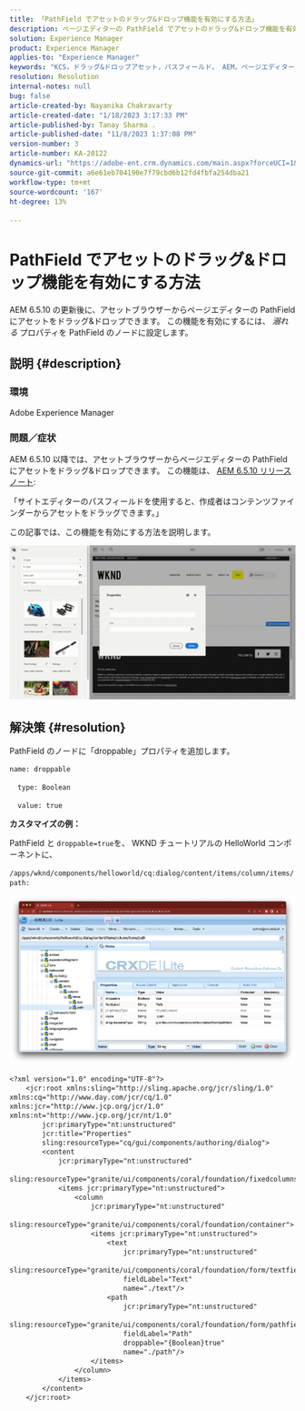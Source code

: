 ```yaml
---
title: 「PathField でアセットのドラッグ&ドロップ機能を有効にする方法」
description: ページエディターの PathField でアセットのドラッグ&ドロップ機能を有効にする方法を説明します。
solution: Experience Manager
product: Experience Manager
applies-to: "Experience Manager"
keywords: "KCS，ドラッグ&ドロップアセット，パスフィールド， AEM，ページエディター"
resolution: Resolution
internal-notes: null
bug: false
article-created-by: Nayanika Chakravarty
article-created-date: "1/18/2023 3:17:33 PM"
article-published-by: Tanay Sharma .
article-published-date: "11/8/2023 1:37:08 PM"
version-number: 3
article-number: KA-20122
dynamics-url: "https://adobe-ent.crm.dynamics.com/main.aspx?forceUCI=1&pagetype=entityrecord&etn=knowledgearticle&id=ac3fab38-4397-ed11-aad1-6045bd006b4b"
source-git-commit: a6e61eb704190e7f79cbd6b12fd4fbfa254dba21
workflow-type: tm+mt
source-wordcount: '167'
ht-degree: 13%

---
```


# PathField でアセットのドラッグ&amp;ドロップ機能を有効にする方法


AEM 6.5.10 の更新後に、アセットブラウザーからページエディターの PathField にアセットをドラッグ&amp;ドロップできます。 この機能を有効にするには、 *溺れる* プロパティを PathField のノードに設定します。

## 説明 {#description}


### 環境

Adobe Experience Manager

### 問題／症状

AEM 6.5.10 以降では、アセットブラウザーからページエディターの PathField にアセットをドラッグ&amp;ドロップできます。 この機能は、 [AEM 6.5.10 リリースノート](https://experienceleague.adobe.com/docs/experience-manager-65/release-notes/service-pack/6.5.10.html?lang=ja):

「サイトエディターのパスフィールドを使用すると、作成者はコンテンツファインダーからアセットをドラッグできます。」

この記事では、この機能を有効にする方法を説明します。

![](assets/___b33fab38-4397-ed11-aad1-6045bd006b4b___.gif)


## 解決策 {#resolution}


PathField のノードに「droppable」プロパティを追加します。


```
name: droppable

  type: Boolean

  value: true
```


<b>カスタマイズの例：</b>

PathField と `droppable=true`を、 WKND チュートリアルの HelloWorld コンポーネントに、

`/apps/wknd/components/helloworld/cq:dialog/content/items/column/items/path:`

![](assets/6106400f-2b07-ed11-82e4-00224808e483.png)


```
<?xml version="1.0" encoding="UTF-8"?>
    <jcr:root xmlns:sling="http://sling.apache.org/jcr/sling/1.0" xmlns:cq="http://www.day.com/jcr/cq/1.0" xmlns:jcr="http://www.jcp.org/jcr/1.0" xmlns:nt="http://www.jcp.org/jcr/nt/1.0"
        jcr:primaryType="nt:unstructured"
        jcr:title="Properties"
        sling:resourceType="cq/gui/components/authoring/dialog">
        <content
            jcr:primaryType="nt:unstructured"
            sling:resourceType="granite/ui/components/coral/foundation/fixedcolumns">
            <items jcr:primaryType="nt:unstructured">
                <column
                    jcr:primaryType="nt:unstructured"
                    sling:resourceType="granite/ui/components/coral/foundation/container">
                    <items jcr:primaryType="nt:unstructured">
                        <text
                            jcr:primaryType="nt:unstructured"
                            sling:resourceType="granite/ui/components/coral/foundation/form/textfield"
                            fieldLabel="Text"
                            name="./text"/>
                        <path
                            jcr:primaryType="nt:unstructured"
                            sling:resourceType="granite/ui/components/coral/foundation/form/pathfield"
                            fieldLabel="Path"
                            droppable="{Boolean}true"
                            name="./path"/>
                    </items>
                </column>
            </items>
        </content>
    </jcr:root>
```

